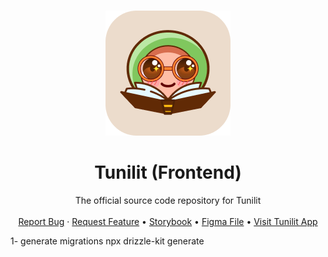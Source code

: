<!-- PROJECT LOGO -->
<br />
<p align="center">
  <a href="https://github.com/YosraSkhiri/tunilit-frontend">
    <img src="public/readme/logo.png" alt="Logo" width="200" height="200">
  </a>

  <h1 align="center">Tunilit (Frontend)</h1>

  <p align="center">
    The official source code repository for Tunilit
    <br />
    <br />
    <a href="https://github.com/YosraSkhiri/tunilit-frontend/issues">Report Bug</a>
    ·
    <a href="https://github.com/YosraSkhiri/tunilit-frontend/issues">Request Feature</a>
    •
    <a href="https://tunilit-storybook.vercel.app">Storybook</a>
    •
    <a href="https://www.figma.com/design/KY0zfzlTOGNfpbDW8hsLtm/Tunilit-Beta?m=dev&node-id=848%3A1374&t=K36VYQnkNa46wFuG-1">Figma File</a>
    •
    <a href="https://tunilit.vercel.app/">Visit Tunilit App</a>
  </p>
</p>

<!-- PROJECT SHIELDS -->

1- generate migrations 
npx drizzle-kit generate
